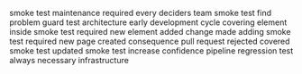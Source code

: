 smoke test maintenance required every deciders team smoke test find problem guard test architecture early development cycle covering element inside smoke test required new element added change made adding smoke test required new page created consequence pull request rejected covered smoke test updated smoke test increase confidence pipeline regression test always necessary infrastructure